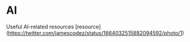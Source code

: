 # AI
Useful AI-related resources
[resource] (https://twitter.com/jamescodez/status/1664032515882094592/photo/1)
